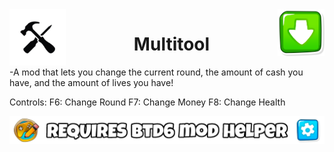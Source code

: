 <a href="https://github.com/hkarargi/UpgradableShootyTurret/releases/latest/download/Multitool.dll">
    <img align="left" alt="Multitool" height="90" src="Icon.png">
    <img align="right" alt="Download" height="75" src="https://raw.githubusercontent.com/gurrenm3/BTD-Mod-Helper/master/BloonsTD6%20Mod%20Helper/Resources/DownloadBtn.png">
</a>

<h1 align="center">Multitool</h1>

-A mod that lets you change the current round, the amount of cash you have, and the amount of lives you have!

Controls:
  F6: Change Round
  F7: Change Money
  F8: Change Health

[![Requires BTD6 Mod Helper](https://raw.githubusercontent.com/gurrenm3/BTD-Mod-Helper/master/banner.png)](https://github.com/gurrenm3/BTD-Mod-Helper#readme)
